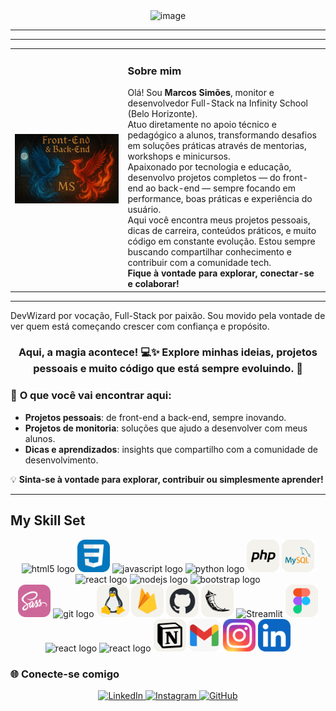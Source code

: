 <div align="center">
<img width="1536" height="1024" alt="image" src="https://github.com/user-attachments/assets/5be3c1a6-328f-4bf7-9270-3cecba232de8" /> <hr/>
</div>
<hr> 

<table>
  <tr>
    <td><img src="https://github.com/DevWizardMarcos/novo/blob/main/assets/banner.png" height="auto" width= "auto"></td>
    <td>
      <h3>Sobre mim</h3>
      Olá! Sou <strong>Marcos Simões</strong>,  monitor e desenvolvedor Full-Stack na Infinity School (Belo Horizonte).<br>
      Atuo diretamente no apoio técnico e pedagógico a alunos, transformando desafios em soluções práticas através de mentorias, workshops e minicursos.<br>
      Apaixonado por tecnologia e educação, desenvolvo projetos completos — do front-end ao back-end — sempre focando em performance, boas práticas e experiência do usuário.<br>
      Aqui você encontra meus projetos pessoais, dicas de carreira, conteúdos práticos, e muito código em constante evolução.
      Estou sempre buscando compartilhar conhecimento e contribuir com a comunidade tech.<br>
      <strong>Fique à vontade para explorar, conectar-se e colaborar!</strong>
    </td>
  </tr>
</table>
<hr/>
DevWizard por vocação, Full-Stack por paixão.
Sou movido pela vontade de ver quem está começando crescer com confiança e propósito.


  
### <div align="center">Aqui, a magia acontece! 💻✨ Explore minhas ideias, projetos pessoais e muito código que está sempre evoluindo. 🚀
<div align="right">

</div>  

### 🔭 **O que você vai encontrar aqui**:  
- **Projetos pessoais**: de front-end a back-end, sempre inovando.  
- **Projetos de monitoria**: soluções que ajudo a desenvolver com meus alunos.  
- **Dicas e aprendizados**: insights que compartilho com a comunidade de desenvolvimento.  

💡 **Sinta-se à vontade para explorar, contribuir ou simplesmente aprender!**

---
## My Skill Set 


<div align="center">
  <img src="https://cdn.simpleicons.org/html5/E34F26" height="52" alt="html5 logo"  />
  <img src="https://github.com/tandpfun/skill-icons/blob/main/icons/CSS.svg" height="52" alt="css3 logo"  />
  <img src="https://cdn.simpleicons.org/javascript/F7DF1E" height="52" alt="javascript logo"  />
  <img src="https://cdn.jsdelivr.net/gh/devicons/devicon/icons/python/python-original.svg" height="52" alt="python logo"  />
  <img src="https://github.com/tandpfun/skill-icons/blob/main/icons/PHP-Light.svg" height="52" alt="php logo"  />
  <img src="https://github.com/tandpfun/skill-icons/blob/main/icons/MySQL-Light.svg" height="52" alt="sql logo"  />
  <img src="https://cdn.simpleicons.org/react/61DAFB" height="52" alt="react logo"  />
  <img src="https://cdn.simpleicons.org/nodedotjs/339933" height="52" alt="nodejs logo"  />
  <img src="https://cdn.simpleicons.org/bootstrap/7952B3" height="52" alt="bootstrap logo"  />
  
  <br>
   <img src="https://github.com/tandpfun/skill-icons/blob/main/icons/Sass.svg" height="52" alt="Sass"  />
  <img src="https://cdn.simpleicons.org/git/F05032" height="52" alt="git logo"  />
  <img src="https://github.com/tandpfun/skill-icons/blob/main/icons/Linux-Light.svg" height="52" alt="linux logo"  />
  <img src="https://github.com/tandpfun/skill-icons/blob/main/icons/Firebase-Light.svg" height="52" alt="firebase logo"  />
  <img src="https://github.com/tandpfun/skill-icons/blob/main/icons/Github-Light.svg" height="52" alt="github logo"  />
  <img src="https://github.com/tandpfun/skill-icons/blob/main/icons/Flask-Light.svg" height="52" alt="flask logo"  />
  <img src="https://cdn.jsdelivr.net/gh/devicons/devicon/icons/streamlit/streamlit-original.svg" height="40" alt="Streamlit" />

  <img src="https://github.com/tandpfun/skill-icons/blob/main/icons/Figma-Light.svg" height="52" alt="figma logo"  />
 <br>
 
 <img src="https://cdn.jsdelivr.net/gh/devicons/devicon/icons/vscode/vscode-original.svg" height="52" alt="react logo"  />
 <img src="https://github.com/tandpfun/skill-icons/blob/main/icons/Sublime-Light.svg" height="52" alt="react logo"  />
 <img src="https://github.com/tandpfun/skill-icons/blob/main/icons/Notion-Light.svg" height="52" alt="react logo"  />
 <img src="https://github.com/tandpfun/skill-icons/blob/main/icons/Gmail-Light.svg" height="52" alt="react logo"  />
 <img src="https://github.com/tandpfun/skill-icons/blob/main/icons/Instagram.svg" height="52" alt="react logo"  />
 <img src="https://github.com/tandpfun/skill-icons/blob/main/icons/LinkedIn.svg" height="52" alt="react logo"  />



  
</div>


### 🌐 **Conecte-se comigo**  
<div align="center">
  <a href="https://linkedin.com/in/marcos-simoes-ms/" target="_blank">
    <img src="https://img.shields.io/badge/linkedin-%231E77B5.svg?&style=for-the-badge&logo=linkedin&logoColor=white" alt="LinkedIn" style="margin-bottom: 5px;" />
  </a>
  <a href="https://instagram.com/darckwolf787/" target="_blank">
    <img src="https://img.shields.io/badge/instagram-%23000000.svg?&style=for-the-badge&logo=instagram&logoColor=white" alt="Instagram" style="margin-bottom: 5px;" />
  </a>
  <a href="https://github.com/DevWizardMarcoss" target="_blank">
    <img src="https://img.shields.io/badge/github-%2324292e.svg?&style=for-the-badge&logo=github&logoColor=white" alt="GitHub" style="margin-bottom: 5px;" />
  </a>
   
</div>

